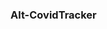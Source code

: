 ### Alt-CovidTracker
<!-- [image] : https://github.com/Yves97/covidTracker/
### Android app 
Using React Native [Link for react native]
ScreenShot home page
you can test app here [expo react]
or download directly apk's files here : \covidTracker\android\app\build\outputs\apk\release -->
